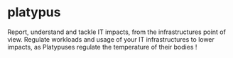 # platypus
Report, understand and tackle IT impacts, from the infrastructures point of view. Regulate workloads and usage of your IT infrastructures to lower impacts, as Platypuses regulate the temperature of their bodies !
